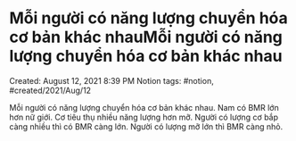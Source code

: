# Mỗi người có năng lượng chuyển hóa cơ bản khác nhauMỗi người có năng lượng chuyển hóa cơ bản khác nhau

Created: August 12, 2021 8:39 PM
Notion tags: #notion, #created/2021/Aug/12

Mỗi người có năng lượng chuyển hóa cơ bản khác nhau. Nam có BMR lớn hơn nữ giới. Cơ tiêu thụ nhiều năng lượng hơn mỡ. Người có lượng cơ bắp càng nhiều thì có BMR càng lớn. Người có lượng mỡ lớn thì BMR càng nhỏ.
